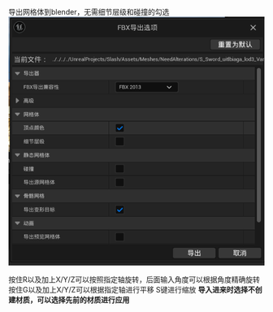 导出网格体到blender，无需细节层级和碰撞的勾选
![输入图片说明](/imgs/2024-08-22/cIhSUB0bckOirb2u.png)

按住R以及加上X/Y/Z可以按照指定轴旋转，后面输入角度可以根据角度精确旋转
按住G以及加上X/Y/Z可以根据指定轴进行平移
S键进行缩放
**导入进来时选择不创建材质，可以选择先前的材质进行应用**

<!--stackedit_data:
eyJoaXN0b3J5IjpbMjMwMDAwOTA4LDEwNzE1MzA1MTcsLTM1Nj
U0NjczNl19
-->